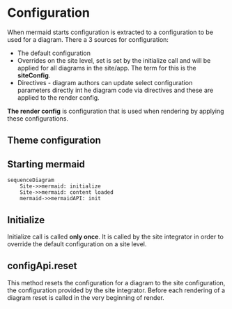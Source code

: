 # Configuration

When mermaid starts configuration is extracted to a configuration to be used for a diagram. There a 3 sources for configuration:

* The default configuration
* Overrides on the site level, set is set by the initialize call and will  be applied for all diagrams in the site/app. The term for this is the **siteConfig**.
* Directives - diagram authors can update select configuration parameters directly int he diagram code via directives and these are applied to the render config.

**The render config** is configuration that is used when rendering by applying these configurations.

## Theme configuration

## Starting mermaid

```mermaid
sequenceDiagram
	Site->>mermaid: initialize
	Site->>mermaid: content loaded
	mermaid->>mermaidAPI: init
```

## Initialize

Initialize call is called **only once**. It is called by the site integrator in order to override the default configuration on a site level.

## configApi.reset

This method resets the configuration for a diagram to the site configuration, the configuration provided by the site integrator. Before each rendering of a diagram reset is called in the very beginning of render.

##